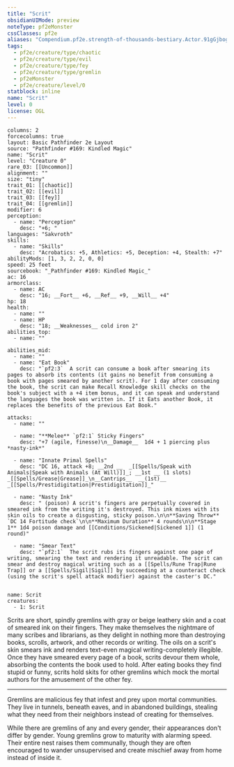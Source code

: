 ```yaml
---
title: "Scrit"
obsidianUIMode: preview
noteType: pf2eMonster
cssClasses: pf2e
aliases: "Compendium.pf2e.strength-of-thousands-bestiary.Actor.91gGjbogGut3S3pg" 
tags:
  - pf2e/creature/type/chaotic
  - pf2e/creature/type/evil
  - pf2e/creature/type/fey
  - pf2e/creature/type/gremlin
  - pf2eMonster
  - pf2e/creature/level/0
statblock: inline
name: "Scrit"
level: 0
license: OGL
---
```


```statblock
columns: 2
forcecolumns: true
layout: Basic Pathfinder 2e Layout
source: "Pathfinder #169: Kindled Magic"
name: "Scrit"
level: "Creature 0"
rare_03: [[Uncommon]]
alignment: ""
size: "tiny"
trait_01: [[chaotic]]
trait_02: [[evil]]
trait_03: [[fey]]
trait_04: [[gremlin]]
modifier: 6
perception:
  - name: "Perception"
    desc: "+6; "
languages: "Sakvroth"
skills:
  - name: "Skills"
    desc: "Acrobatics: +5, Athletics: +5, Deception: +4, Stealth: +7"
abilityMods: [1, 3, 2, 2, 0, 0]
speed: 25 feet
sourcebook: "_Pathfinder #169: Kindled Magic_"
ac: 16
armorclass:
  - name: AC
    desc: "16; __Fort__ +6, __Ref__ +9, __Will__ +4"
hp: 18
health:
  - name: ""
  - name: HP
    desc: "18; __Weaknesses__ cold iron 2"
abilities_top:
  - name: ""

abilities_mid:
  - name: ""
  - name: "Eat Book"
    desc: "`pf2:3`  A scrit can consume a book after smearing its pages to absorb its contents (it gains no benefit from consuming a book with pages smeared by another scrit). For 1 day after consuming the book, the scrit can make Recall Knowledge skill checks on the book's subject with a +4 item bonus, and it can speak and understand the languages the book was written in. If it Eats another Book, it replaces the benefits of the previous Eat Book."

attacks:
  - name: ""

  - name: "**Melee** `pf2:1` Sticky Fingers"
    desc: "+7 (agile, finesse)\n__Damage__  1d4 + 1 piercing plus *nasty-ink*"

  - name: "Innate Primal Spells"
    desc: "DC 16, attack +8; __2nd __  _[[Spells/Speak with Animals|Speak with Animals (At Will)]]_; __1st __ (1 slots) _[[Spells/Grease|Grease]]_\n__Cantrips__  __(1st)__ _[[Spells/Prestidigitation|Prestidigitation]]_"

  - name: "Nasty Ink"
    desc: " (poison) A scrit's fingers are perpetually covered in smeared ink from the writing it's destroyed. This ink mixes with its skin oils to create a disgusting, sticky poison.\n\n**Saving Throw** `DC 14 Fortitude check`\n\n**Maximum Duration** 4 rounds\n\n**Stage 1** 1d4 poison damage and [[Conditions/Sickened|Sickened 1]] (1 round)"

  - name: "Smear Text"
    desc: "`pf2:1`  The scrit rubs its fingers against one page of writing, smearing the text and rendering it unreadable. The scrit can smear and destroy magical writing such as a [[Spells/Rune Trap|Rune Trap]] or a [[Spells/Sigil|Sigil]] by succeeding at a counteract check (using the scrit's spell attack modifier) against the caster's DC."
 
```

```encounter-table
name: Scrit
creatures:
  - 1: Scrit
```



Scrits are short, spindly gremlins with gray or beige leathery skin and a coat of smeared ink on their fingers. They make themselves the nightmare of many scribes and librarians, as they delight in nothing more than destroying books, scrolls, artwork, and other records or writing. The oils on a scrit's skin smears ink and renders text-even magical writing-completely illegible. Once they have smeared every page of a book, scrits devour them whole, absorbing the contents the book used to hold. After eating books they find stupid or funny, scrits hold skits for other gremlins which mock the mortal authors for the amusement of the other fey.

* * *

Gremlins are malicious fey that infest and prey upon mortal communities. They live in tunnels, beneath eaves, and in abandoned buildings, stealing what they need from their neighbors instead of creating for themselves.

While there are gremlins of any and every gender, their appearances don't differ by gender. Young gremlins grow to maturity with alarming speed. Their entire nest raises them communally, though they are often encouraged to wander unsupervised and create mischief away from home instead of inside it.
